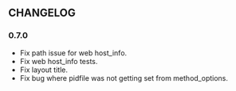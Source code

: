 ## CHANGELOG

### 0.7.0

* Fix path issue for web host_info.
* Fix web host_info tests.
* Fix layout title.
* Fix bug where pidfile was not getting set from method_options.
